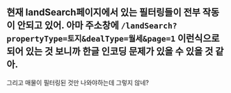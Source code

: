 현재 landSearch페이지에서 있는 필터링들이 전부 작동이 안되고 있어.
아마 주소창에 `/landSearch?propertyType=토지&dealType=월세&page=1` 이런식으로 되어 있는 것 보니까 한글 인코딩 문제가 있을 수 있을 것 같아.
-----
그리고 매물이 필터링된 것만 나와야하는데 그렇지 않네?